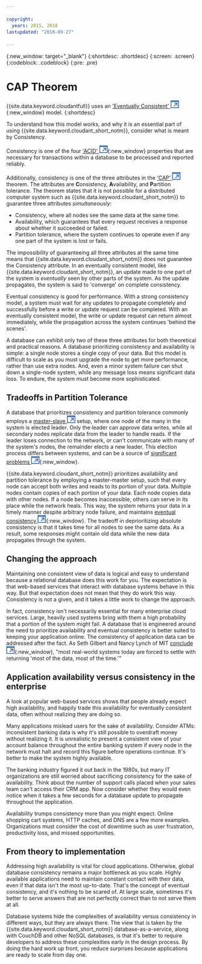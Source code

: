 ```yaml
---

copyright:
  years: 2015, 2018
lastupdated: "2018-09-27"

---
```


{:new_window: target="_blank"}
{:shortdesc: .shortdesc}
{:screen: .screen}
{:codeblock: .codeblock}
{:pre: .pre}

<!-- Acrolinx: 2017-01-24 -->

<div id="cap_theorem"></div>

<div id="consistency"></div>

# CAP Theorem

{{site.data.keyword.cloudantfull}} uses an ['Eventually Consistent' ![External link icon](../images/launch-glyph.svg "External link icon")](http://en.wikipedia.org/wiki/Eventual_consistency){:new_window} model.
{:shortdesc}

To understand how this model works,
and why it is an essential part of using {{site.data.keyword.cloudant_short_notm}},
consider what is meant by Consistency.

Consistency is one of the four ['ACID' ![External link icon](../images/launch-glyph.svg "External link icon")](https://en.wikipedia.org/wiki/ACID){:new_window} properties
that are necessary for transactions within a database to be processed and reported reliably.

Additionally,
consistency is one of the three attributes in the
<a href="http://en.wikipedia.org/wiki/CAP_Theorem" target="_blank">'CAP' <img src="../images/launch-glyph.svg" alt="External link icon" title="External link icon"></a>
theorem.
The attributes are **C**onsistency,
**A**vailability, and **P**artition tolerance.
The theorem states that it is not possible for a distributed computer system such as {{site.data.keyword.cloudant_short_notm}}
to guarantee three attributes _simultaneously_:

-   Consistency,
    where all nodes see the same data at the same time.
-   Availability,
    which guarantees that every request receives a response about whether it succeeded or failed.
-   Partition tolerance,
    where the system continues to operate even if any one part of the system is lost or fails.

The impossibility of guaranteeing all three attributes at the same time
means that {{site.data.keyword.cloudant_short_notm}} does not guarantee the Consistency attribute.
In an eventually consistent model,
like {{site.data.keyword.cloudant_short_notm}},
an update made to one part of the system is _eventually_ seen by other parts of the system.
As the update propagates,
the system is said to 'converge' on complete consistency.

Eventual consistency is good for performance.
With a strong consistency model,
a system must wait for any updates to propagate completely and successfully
before a write or update request can be completed.
With an eventually consistent model,
the write or update request can return almost immediately,
while the propagation across the system continues 'behind the scenes'.

A database can exhibit only two of these three attributes for both theoretical and practical reasons.
A database prioritizing consistency and availability is simple:
a single node stores a single copy of your data.
But this model is difficult to scale as you must upgrade the node to get more performance,
rather than use extra nodes.
And,
even a minor system failure can shut down a single-node system,
while any message loss means significant data loss.
To endure,
the system must become more sophisticated.

## Tradeoffs in Partition Tolerance

A database that prioritizes consistency and partition tolerance commonly employs a
<a href="http://en.wikipedia.org/wiki/Master/slave_(technology)" target="_blank">master-slave <img src="../images/launch-glyph.svg" alt="External link icon" title="External link icon"></a>
setup,
where one node of the many in the system is elected leader.
Only the leader can approve data writes,
while all secondary nodes replicate data from the leader to handle reads.
If the leader loses connection to the network,
or can't communicate with many of the system's nodes,
the remainder elects a new leader.
This election process differs between systems,
and can be a source of [significant problems ![External link icon](../images/launch-glyph.svg "External link icon")](http://aphyr.com/posts/284-call-me-maybe-mongodb){:new_window}.

{{site.data.keyword.cloudant_short_notm}} prioritizes availability and partition tolerance by employing a master-master setup,
such that every node can accept both writes and reads to its portion of your data.
Multiple nodes contain copies of each portion of your data.
Each node copies data with other nodes.
If a node becomes inaccessible,
others can serve in its place while the network heals.
This way,
the system returns your data in a timely manner despite arbitrary node failure,
and maintains [eventual consistency ![External link icon](../images/launch-glyph.svg "External link icon")](http://en.wikipedia.org/wiki/Eventual_consistency){:new_window}.
The tradeoff in deprioritizing absolute consistency is that it takes time for all nodes to see the same data.
As a result,
some responses might contain old data while the new data propagates through the system.

## Changing the approach

Maintaining one consistent view of data is logical and easy to understand
because a relational database does this work for you.
The expectation is that web-based services that interact with database systems behave in this way.
But that expectation does not mean that they do work this way.
Consistency is not a given,
and it takes a little work to change the approach.

In fact,
consistency isn't necessarily essential for many enterprise cloud services.
Large,
heavily used systems bring with them a high probability that a portion of the system might fail.
A database that is engineered around the need to prioritize availability and eventual consistency
is better suited to keeping your application online.
The consistency of application data can be addressed after the fact.
As Seth Gilbert and Nancy Lynch of MIT
[conclude ![External link icon](../images/launch-glyph.svg "External link icon")](http://www.glassbeam.com/sites/all/themes/glassbeam/images/blog/10.1.1.67.6951.pdf){:new_window},
"most real-world systems today are forced to settle with returning 'most of the data, most of the time.'"

## Application availability versus consistency in the enterprise

A look at popular web-based services shows that people already expect high availability,
and happily trade this availability for eventually consistent data,
often without realizing they are doing so.

Many applications mislead users for the sake of availability.
Consider ATMs:
inconsistent banking data is why it's still possible to overdraft money without realizing it.
It is unrealistic to present a consistent view of your account balance throughout the entire banking system
if every node in the network must halt and record this figure before operations continue.
It's better to make the system highly available.

The banking industry figured it out back in the 1980s,
but many IT organizations are still worried about sacrificing consistency for the sake of availability.
Think about the number of support calls placed when your sales team can't access their CRM app.
Now consider whether they would even notice when it takes a few seconds for a database update
to propagate throughout the application.

Availability trumps consistency more than you might expect.
Online shopping cart systems,
HTTP caches,
and DNS are a few more examples.
Organizations must consider the cost of downtime such as user frustration,
productivity loss,
and missed opportunities.

## From theory to implementation

Addressing high availability is vital for cloud applications.
Otherwise,
global database consistency remains a major bottleneck as you scale.
Highly available applications need to maintain constant contact with their data,
even if that data isn't the most up-to-date.
That's the concept of eventual consistency,
and it's nothing to be scared of.
At large scale,
sometimes it's better to serve answers that are not perfectly correct than to not serve them at all.

Database systems hide the complexities of availability versus consistency in different ways,
but they are always there.
The view that is taken by the {{site.data.keyword.cloudant_short_notm}} database-as-a-service,
along with CouchDB and other NoSQL databases,
is that it's better to require developers to address these complexities early in the design process.
By doing the hard work up front,
you reduce surprises because applications are ready to scale from day one.
